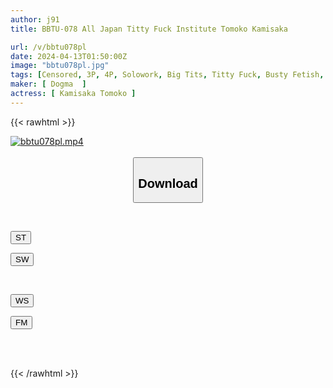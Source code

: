 ```yaml
---
author: j91
title: BBTU-078 All Japan Titty Fuck Institute Tomoko Kamisaka

url: /v/bbtu078pl
date: 2024-04-13T01:50:00Z
image: "bbtu078pl.jpg"
tags: [Censored, 3P, 4P, Solowork, Big Tits, Titty Fuck, Busty Fetish, Lotion	]
maker: [ Dogma  ]
actress: [ Kamisaka Tomoko ]
---
```



{{< rawhtml >}}

<div class="video" data-videoid="QAzGXJ2Ww3C04dD">
    <a href="javascript:;">
        <img src="/v/bbtu078pl/bbtu078pl.jpg" width="WIDTH" height="HEIGHT" alt="bbtu078pl.mp4" loading="lazy">
    </a>
</div>

<script type="text/javascript" src="https://j91.asia/asset/on-demand-st.js"></script>

<br>
  <link rel="stylesheet" href="https://j91.asia/asset/bs5.css">
  
  <center>
  <button class="btn btn-primary" type="button" data-bs-toggle="collapse" data-bs-target=".multi-collapse" aria-expanded="false" aria-controls="multiCollapseExample1 multiCollapseExample2"><h2>Download</h2></button></center>
</p>
<div class="row">
  <div class="col">
    <div class="collapse multi-collapse" id="multiCollapseExample1">
      <div class="card card-body">
	      	      <br>
<div class="buttons">  
<p><a href="https://streamtape.to/v/QAzGXJ2Ww3C04dD" target="_blank"><button class="btn-hover color-3"><i class="fa fa-download"></i> ST</button></a></p>
<p><a href="https://asnwish.com/4ip243lljmtj" target="_blank"><button class="btn-hover color-2"><i class="fa fa-download"></i> SW</button></a></p></div>
    </div>
  </div>
</div>
  <div class="col">
    <div class="collapse multi-collapse" id="multiCollapseExample2">
      <div class="card card-body">
	      <br>
<div class="buttons">
<p><a href="https://wolfstream.tv/jt38qfwdo4y4"><button class="btn-hover color-9"><i class="fa fa-download"></i> WS</button></a></p>
<p><a href="https://filemoon.sx/d/sgojtrm55bv4"><button class="btn-hover color-8"><i class="fa fa-download"></i> FM</button></a></p></div>
<br><br>
      </div>
    </div>
  </div>
</div>

{{< /rawhtml >}}